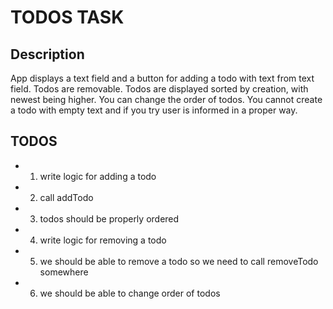 # TODOS TASK

## Description

App displays a text field and a button for adding a todo with text from 
text field. Todos are removable. Todos are displayed sorted by creation, 
with newest being higher. You can change the order of todos. You cannot 
create a todo with empty text and if you try user is informed in a proper
way.

## TODOS
- 1. write logic for adding a todo
- 2. call addTodo
- 3. todos should be properly ordered
- 4. write logic for removing a todo
- 5. we should be able to remove a todo so we need to call removeTodo
 somewhere
- 6. we should be able to change order of todos
